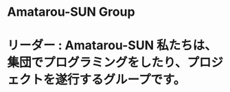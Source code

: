 <h1>Amatarou-SUN Group<h1>
リーダー : Amatarou-SUN
私たちは、集団でプログラミングをしたり、プロジェクトを遂行するグループです。

<!---
Amatarou-SUN-Group/Amatarou-SUN-Group is a ✨ special ✨ repository because its `README.md` (this file) appears on your GitHub profile.
You can click the Preview link to take a look at your changes.
--->
